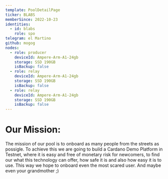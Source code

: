 ```yaml
---
template: PoolDetailPage
ticker: BLABS
memberSince: 2022-10-23
identities:
  - id: blabs
    role: spo
telegram: el Martino
github: mogog
nodes:
  - role: producer
    deviceId: Ampere-Arm-A1-24gb
    storage: SSD 190GB
    isBackup: false
  - role: relay
    deviceId: Ampere-Arm-A1-24gb
    storage: SSD 190GB
    isBackup: false
  - role: relay
    deviceId: Ampere-Arm-A1-24gb
    storage: SSD 190GB
    isBackup: false
---
```

# Our Mission:

The mission of our pool is to onboard as many people from the streets as possigle.
To achieve this we are going to build a Cardano Demo Platform in Testnet, where it is easy and
free of monetary risk for newcomers, to find our what this technology can offer, how safe it is and also 
how easy it is to use. This way we hope to onboard even the most scared user. 
And maybe even your grandmother ;)